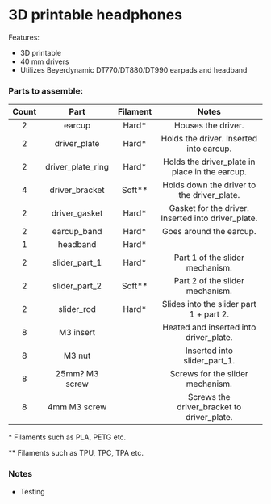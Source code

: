 # 3D printable headphones

Features:
* 3D printable
* 40 mm drivers
* Utilizes Beyerdynamic DT770/DT880/DT990 earpads and headband

### Parts to assemble:
| Count | Part               | Filament | Notes                                              |
|:-----:|:------------------:|:--------:|:--------------------------------------------------:|
| 2     | earcup             | Hard*    | Houses the driver.                                 |
| 2     | driver_plate       | Hard*    | Holds the driver. Inserted into earcup.            |
| 2     | driver_plate_ring  | Hard*    | Holds the driver_plate in place in the earcup.     |
| 4     | driver_bracket     | Soft**   | Holds down the driver to the driver_plate.         |
| 2     | driver_gasket      | Hard*    | Gasket for the driver. Inserted into driver_plate. |
| 2     | earcup_band        | Hard*    | Goes around the earcup.                            |
| 1     | headband           | Hard*    |                                                    |
| 2     | slider_part_1      | Hard*    | Part 1 of the slider mechanism.                    |
| 2     | slider_part_2      | Soft**   | Part 2 of the slider mechanism.                    |
| 2     | slider_rod         | Hard*    | Slides into the slider part 1 + part 2.            |
| 8     | M3 insert          |          | Heated and inserted into driver_plate.             |
| 8     | M3 nut             |          | Inserted into slider_part_1.                       |
| 8     | 25mm? M3 screw     |          | Screws for the slider mechanism.                   |
| 8     | 4mm M3 screw       |          | Screws the driver_bracket to driver_plate.         |

\* Filaments such as PLA, PETG etc.

\** Filaments such as TPU, TPC, TPA etc.

### Notes
* Testing
